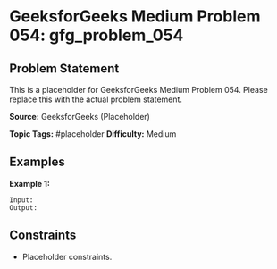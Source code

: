 # GeeksforGeeks Medium Problem 054: gfg_problem_054

## Problem Statement

This is a placeholder for GeeksforGeeks Medium Problem 054.
Please replace this with the actual problem statement.

**Source:** GeeksforGeeks (Placeholder)

**Topic Tags:** #placeholder
**Difficulty:** Medium

## Examples

**Example 1:**

```
Input:
Output:
```

## Constraints

- Placeholder constraints.
